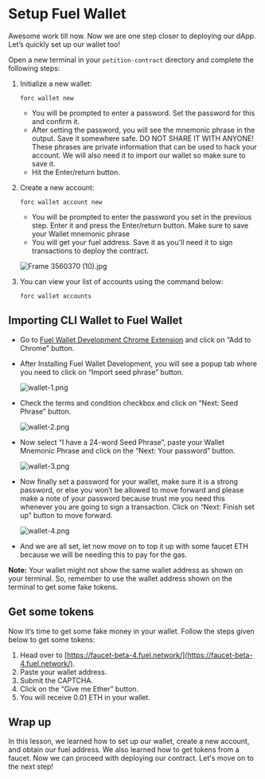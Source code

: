 # Setup Fuel Wallet

Awesome work till now. Now we are one step closer to deploying our dApp. Let’s quickly set up our wallet too!

Open a new terminal in your `petition-contract` directory and complete the following steps:

1. Initialize a new wallet: 
    
    ```
    forc wallet new
    ```
    
    - You will be prompted to enter a password. Set the password for this and confirm it.
    - After setting the password, you will see the mnemonic phrase in the output. Save it somewhere safe. DO NOT SHARE IT WITH ANYONE! These phrases are private information that can be used to hack your account. We will also need it to import our wallet so make sure to save it.
    - Hit the Enter/return button.
    
2. Create a new account:
    
    ```
    forc wallet account new
    ```
    
    - You will be prompted to enter the password you set in the previous step. Enter it and press the Enter/return button. Make sure to save your Wallet mnemonic phrase
    - You will get your fuel address. Save it as you'll need it to sign transactions to deploy the contract.
    
    ![Frame 3560370 (10).jpg](https://github.com/0xmetaschool/Learning-Projects/blob/main/assests_for_all/assets_for_petition_fuel/Setup%20Fuel%20Wallet/Frame_3560370_(10).jpg?raw=true)
    

3. You can view your list of accounts using the command below:
    
    ```
    forc wallet accounts
    ```
    

## Importing CLI Wallet to Fuel Wallet

- Go to [Fuel Wallet Development Chrome Extension](https://chromewebstore.google.com/detail/fuel-wallet-development/hcgmehahnlbhpilepakbdinkhhaackmc) and click on “Add to Chrome” button.
- After Installing Fuel Wallet Development, you will see a popup tab where you need to click on “Import seed phrase” button.
    
    ![wallet-1.png](Setup%20Fuel%20Wallet%20d251868e37d5435cb6d7b78d5ff34bcf/wallet-1.png)
    
- Check the terms and condition checkbox and click on “Next: Seed Phrase” button.
    
    ![wallet-2.png](Setup%20Fuel%20Wallet%20d251868e37d5435cb6d7b78d5ff34bcf/wallet-2.png)
    

- Now select “I have a 24-word Seed Phrase”, paste your Wallet Mnemonic Phrase and click on the “Next: Your password” button.
    
    ![wallet-3.png](Setup%20Fuel%20Wallet%20d251868e37d5435cb6d7b78d5ff34bcf/wallet-3.png)
    

- Now finally set a password for your wallet, make sure it is a strong password, or else you won’t be allowed to move forward and please make a note of your password because trust me you need this whenever you are going to sign a transaction. Click on “Next: Finish set up” button to move forward.
    
    ![wallet-4.png](Setup%20Fuel%20Wallet%20d251868e37d5435cb6d7b78d5ff34bcf/wallet-4.png)
    

- And we are all set, let now move on to top it up with some faucet ETH because we will be needing this to pay for the gas.

**Note:** Your wallet might not show the same wallet address as shown on your terminal. So, remember to use the wallet address shown on the terminal to get some fake tokens.

## Get some tokens

Now it’s time to get some fake money in your wallet. Follow the steps given below to get some tokens:

1. Head over to [https://faucet-beta-4.fuel.network/](https://faucet-beta-4.fuel.network/).
2. Paste your wallet address. 
3. Submit the CAPTCHA.
4. Click on the “Give me Ether” button.
5. You will receive 0.01 ETH in your wallet.

## Wrap up

In this lesson, we learned how to set up our wallet, create a new account, and obtain our fuel address. We also learned how to get tokens from a faucet. Now we can proceed with deploying our contract. Let's move on to the next step!